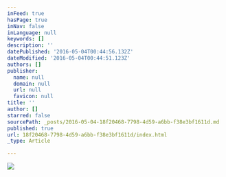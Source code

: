 ```yaml
---
inFeed: true
hasPage: true
inNav: false
inLanguage: null
keywords: []
description: ''
datePublished: '2016-05-04T00:44:56.132Z'
dateModified: '2016-05-04T00:44:51.123Z'
authors: []
publisher:
  name: null
  domain: null
  url: null
  favicon: null
title: ''
author: []
starred: false
sourcePath: _posts/2016-05-04-18f20468-7798-4d59-a6bb-f38e3bf1611d.md
published: true
url: 18f20468-7798-4d59-a6bb-f38e3bf1611d/index.html
_type: Article

---
```

![](https://the-grid-user-content.s3-us-west-2.amazonaws.com/e5fc018e-e404-4442-95ab-d1d0095fd504.jpg)